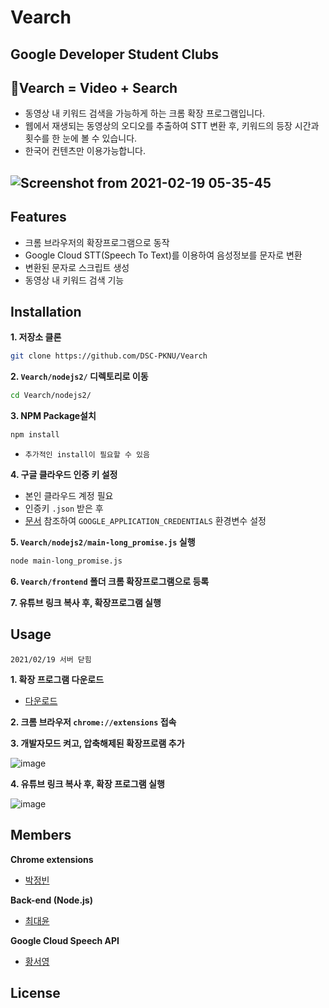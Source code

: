 # Vearch
## Google Developer Student Clubs

## 🔎Vearch = Video + Search
- 동영상 내 키워드 검색을 가능하게 하는 크롬 확장 프로그램입니다. 
- 웹에서 재생되는 동영상의 오디오를 추출하여 STT 변환 후, 키워드의 등장 시간과 횟수를 한 눈에 볼 수 있습니다.
- 한국어 컨텐츠만 이용가능합니다.

![Screenshot from 2021-02-19 05-35-45](https://user-images.githubusercontent.com/49135657/108418303-64550b80-7274-11eb-9714-921ce7a0b33a.png)
---

## Features

- 크롬 브라우저의 확장프로그램으로 동작
- Google Cloud STT(Speech To Text)를 이용하여 음성정보를 문자로 변환
- 변환된 문자로 스크립트 생성
- 동영상 내 키워드 검색 기능

## Installation

**1. 저장소 클론**
  ```bash
  git clone https://github.com/DSC-PKNU/Vearch
  ```

**2. `Vearch/nodejs2/` 디렉토리로 이동**
  ```bash
  cd Vearch/nodejs2/
  ```

**3. NPM Package설치**
  ```bash
  npm install
  ```
  - `추가적인 install이 필요할 수 있음`

**4. 구글 클라우드 인증 키 설정**
  - 본인 클라우드 계정 필요
  - 인증키 `.json` 받은 후
  - [문서](https://cloud.google.com/docs/authentication/getting-started) 참조하여 `GOOGLE_APPLICATION_CREDENTIALS` 환경변수 설정

**5. `Vearch/nodejs2/main-long_promise.js` 실행**
  ```bash
  node main-long_promise.js
  ```

**6. `Vearch/frontend` 폴더 크롬 확장프로그램으로 등록**

**7. 유튜브 링크 복사 후, 확장프로그램 실행**


## Usage

`2021/02/19 서버 닫힘`

**1. 확장 프로그램 다운로드**
  - [다운로드](https://drive.google.com/file/d/1IDAQMQAoe3UupcF-jF0xO4EUwquzoAd8/view?usp=sharing)

**2. 크롬 브라우저 `chrome://extensions` 접속**

**3. 개발자모드 켜고, 압축해제된 확장프로램 추가**

![image](https://user-images.githubusercontent.com/49135657/108422140-80a77700-7279-11eb-8fad-31db77cdefd1.png)


**4. 유튜브 링크 복사 후, 확장 프로그램 실행**

![image](https://user-images.githubusercontent.com/49135657/108422238-9f0d7280-7279-11eb-911d-6a2a50eee808.png)

## Members

**Chrome extensions**
- [박정빈](https://github.com/JeongbinPark)

**Back-end (Node.js)**
- [최대윤](https://github.com/Yoon6)

**Google Cloud Speech API**
- [황서영](https://github.com/dancing1emon)

## License

